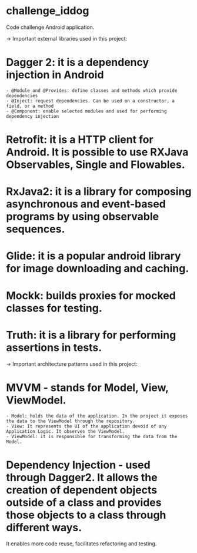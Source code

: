 # challenge_iddog
Code challenge Android application.

-> Important external libraries used in this project:

# Dagger 2: it is a dependency injection in Android
    - @Module and @Provides: define classes and methods which provide dependencies
    - @Inject: request dependencies. Can be used on a constructor, a field, or a method
    - @Component: enable selected modules and used for performing dependency injection

# Retrofit: it is a HTTP client for Android. It is possible to use RXJava Observables, Single and Flowables.

# RxJava2: it is a library for composing asynchronous and event-based programs by using observable sequences.

# Glide: it is a popular android library for image downloading and caching.

# Mockk: builds proxies for mocked classes for testing.

# Truth: it is a library for performing assertions in tests.

-> Important architecture patterns used in this project:

# MVVM - stands for Model, View, ViewModel.
    - Model: holds the data of the application. In the project it exposes the data to the ViewModel through the repository.
    - View: It represents the UI of the application devoid of any Application Logic. It observes the ViewModel.
    - ViewModel: it is responsible for transforming the data from the Model.

 # Dependency Injection - used through Dagger2. It allows the creation of dependent objects outside of a class and provides those objects to a class through different ways.
 It enables more code reuse, facilitates refactoring and testing.

